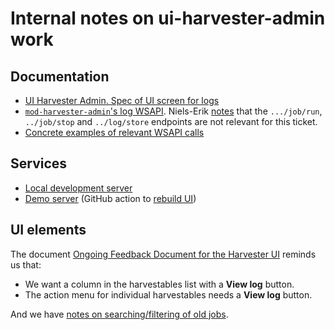 # Internal notes on ui-harvester-admin work


## Documentation

* [UI Harvester Admin. Spec of UI screen for logs](https://docs.google.com/document/d/1b2lcFJigAaVtNHHRAeg9eKG_YZKtEITxGr-bzmiXJUc/edit#)
* [`mod-harvester-admin`'s log WSAPI](https://github.com/indexdata/mod-harvester-admin#harvester-logs-and-log-history). Niels-Erik [notes](https://issues.folio.org/browse/UIHAADM-5#:~:text=added%20a%20comment%20%2D-,22/Feb/23%2011%3A50%20AM,-Yes%2C%20those%20are) that the `.../job/run`, `../job/stop`  and `../log/store` endpoints are not relevant for this ticket.
* [Concrete examples of relevant WSAPI calls](https://jira.indexdata.com/browse/DEVOPS-1644?focusedCommentId=2198871&page=com.atlassian.jira.plugin.system.issuetabpanels:comment-tabpanel#comment-2198871)


## Services

* [Local development server](http://localhost:3003/ha/harvestables)
* [Demo server](https://harvester-dev.folio-dev.indexdata.com/)
(GitHub action to [rebuild UI](https://github.com/indexdata/platform-harvester-dev/actions/workflows/bundle-deploy.yml))


## UI elements

The document [Ongoing Feedback Document for the Harvester UI](https://docs.google.com/document/d/1_XFdtvCNYlO78CemF8Zs9DmYFvg3Jx6SACsTKe-oiOE/edit?pli=1) reminds us that:
* We want a column in the harvestables list with a **View log** button.
* The action menu for individual harvestables needs a **View log** button.

And we have [notes on searching/filtering of old jobs](OldJobsSearchPane.md).


